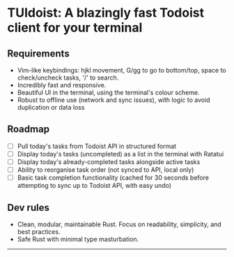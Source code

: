# TUIdoist: A blazingly fast Todoist client for your terminal

## Requirements

- Vim-like keybindings: hjkl movement, G/gg to go to bottom/top, space to check/uncheck tasks, '/' to search.
- Incredibly fast and responsive.
- Beautiful UI in the terminal, using the terminal's colour scheme.
- Robust to offline use (network and sync issues), with logic to avoid duplication or data loss


## Roadmap

- [ ] Pull today's tasks from Todoist API in structured format
- [ ] Display today's tasks (uncompleted) as a list in the terminal with Ratatui
- [ ] Display today's already-completed tasks alongside active tasks 
- [ ] Ability to reorganise task order (not synced to API, local only)
- [ ] Basic task completion functionality (cached for 30 seconds before attempting to sync up to Todoist API, with easy undo)

## Dev rules

- Clean, modular, maintainable Rust. Focus on readability, simplicity, and best practices.
- Safe Rust with minimal type masturbation.

---

